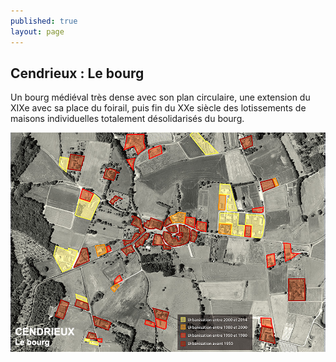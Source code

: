 ```yaml
---
published: true
layout: page
---
```


## Cendrieux : Le bourg

Un bourg médiéval très dense avec son plan circulaire, une extension du XIXe avec sa place du foirail, puis fin du XXe siècle des lotissements de maisons individuelles totalement désolidarisés du bourg.

![](/data/images/24/histoire/20_HISTOIRE_POPUP_4.jpg)
